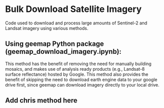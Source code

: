 # Bulk Download Satellite Imagery
Code used to download and process large amounts of Sentinel-2 and Landsat imagery using various methods.

## Using geemap Python package (geemap_download_imagery.ipynb): 
This method has the benefit of removing the need for manually building mosaics, and makes use of analysis ready products (e.g., Landsat-8 surface reflectance) hosted by Google. This method also provides the benefit of skipping the need to download earth engine data to your google drive first, since geemap can download imagery directly to your local drive.

## Add chris method here
